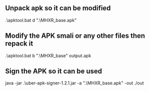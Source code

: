 ## Unpack apk so it can be modified

.\apktool.bat d ".\MHXR_base.apk"

## Modify the APK smali or any other files then repack it

.\apktool.bat b ".\MHXR_base" output.apk

## Sign the APK so it can be used

java -jar .\uber-apk-signer-1.2.1.jar -a ".\MHXR_base.apk" -out ./out
